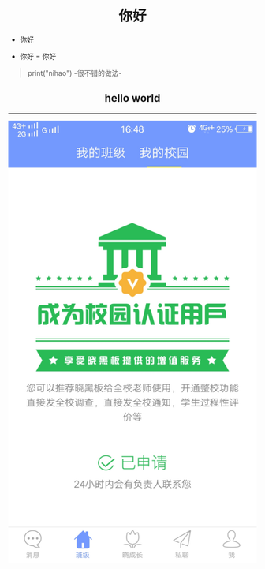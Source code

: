 # <center>你好</center>
- 你好
* 你好
= 你好
> print("nihao") 
> -很不错的做法-
## <center>hello world </center>
***
<div style={width: 100px;height:100%;background:#ff0000}> <img src="./images/1.jpg"/></div>